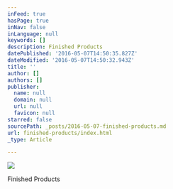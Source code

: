 ```yaml
---
inFeed: true
hasPage: true
inNav: false
inLanguage: null
keywords: []
description: Finished Products
datePublished: '2016-05-07T14:50:35.827Z'
dateModified: '2016-05-07T14:50:32.943Z'
title: ''
author: []
authors: []
publisher:
  name: null
  domain: null
  url: null
  favicon: null
starred: false
sourcePath: _posts/2016-05-07-finished-products.md
url: finished-products/index.html
_type: Article

---
```

![](https://the-grid-user-content.s3-us-west-2.amazonaws.com/ae8b2ca5-8df6-433d-86fb-d21782598795.jpg)

Finished Products